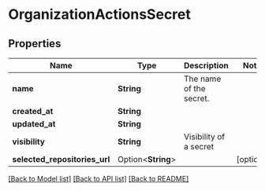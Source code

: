 # OrganizationActionsSecret

## Properties

Name | Type | Description | Notes
------------ | ------------- | ------------- | -------------
**name** | **String** | The name of the secret. | 
**created_at** | **String** |  | 
**updated_at** | **String** |  | 
**visibility** | **String** | Visibility of a secret | 
**selected_repositories_url** | Option<**String**> |  | [optional]

[[Back to Model list]](../README.md#documentation-for-models) [[Back to API list]](../README.md#documentation-for-api-endpoints) [[Back to README]](../README.md)


